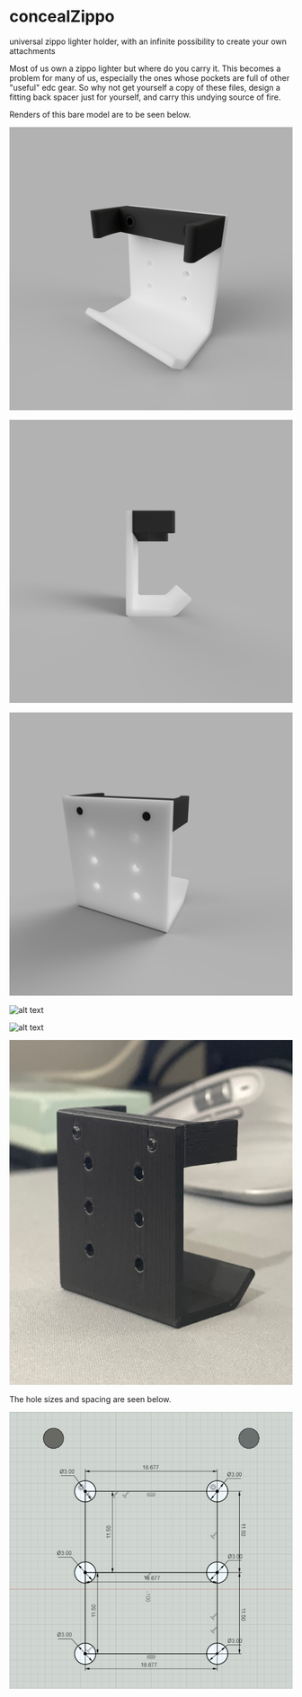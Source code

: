# concealZippo
universal zippo lighter holder, with an infinite possibility to create your own attachments

Most of us own a zippo lighter but where do you carry it. This becomes a problem for many of us, especially the ones whose pockets are full of other "useful" edc gear. So why not get yourself a copy of these files, design a fitting back spacer just for yourself, and carry this undying source of fire.

Renders of this bare model are to be seen below.

![alt text](https://github.com/Micr0wave3/concealZippo/blob/main/renders/zippo_carry_front.png?raw=true)

![alt text](https://github.com/Micr0wave3/concealZippo/blob/main/renders/zippo_carry_side.png?raw=true)

![alt text](https://github.com/Micr0wave3/concealZippo/blob/main/renders/zippo_carry_back.png?raw=true)

![alt text](https://github.com/Micr0wave3/concealZippo/blob/main/renders/zippo_carry_irl_1.png?raw=true)

![alt text](https://github.com/Micr0wave3/concealZippo/blob/main/renders/zippo_carry_irl_2.png?raw=true)

![alt text](https://github.com/Micr0wave3/concealZippo/blob/main/renders/zippo_carry_irl_3.png?raw=true)

The hole sizes and spacing are seen below.

![alt text](https://github.com/Micr0wave3/concealZippo/blob/main/renders/Dimensions.png?raw=true)
